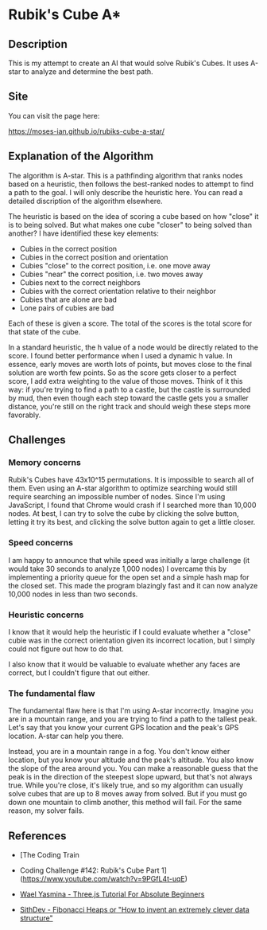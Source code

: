 # Rubik's Cube A*

## Description

This is my attempt to create an AI that would solve Rubik's Cubes. It uses A-star to analyze and determine the best path.

## Site

You can visit the page here:

https://moses-ian.github.io/rubiks-cube-a-star/

## Explanation of the Algorithm

The algorithm is A-star. This is a pathfinding algorithm that ranks nodes based on a heuristic, then follows the best-ranked nodes to attempt to find a path to the goal. I will only describe the heuristic here. You can read a detailed discription of the algorithm elsewhere.

The heuristic is based on the idea of scoring a cube based on how "close" it is to being solved. But what makes one cube "closer" to being solved than another? I have identified these key elements:

- Cubies in the correct position
- Cubies in the correct position and orientation
- Cubies "close" to the correct position, i.e. one move away
- Cubies "near" the correct position, i.e. two moves away
- Cubies next to the correct neighbors
- Cubies with the correct orientation relative to their neighbor
- Cubies that are alone are bad
- Lone pairs of cubies are bad

Each of these is given a score. The total of the scores is the total score for that state of the cube.

In a standard heuristic, the h value of a node would be directly related to the score. I found better performance when I used a dynamic h value. In essence, early moves are worth lots of points, but moves close to the final solution are worth few points. So as the score gets closer to a perfect score, I add extra weighting to the value of those moves. Think of it this way: if you're trying to find a path to a castle, but the castle is surrounded by mud, then even though each step toward the castle gets you a smaller distance, you're still on the right track and should weigh these steps more favorably.

## Challenges

### Memory concerns

Rubik's Cubes have 43x10^15 permutations. It is impossible to search all of them. Even using an A-star algorithm to optimize searching would still require searching an impossible number of nodes. Since I'm using JavaScript, I found that Chrome would crash if I searched more than 10,000 nodes. At best, I can try to solve the cube by clicking the solve button, letting it try its best, and clicking the solve button again to get a little closer.

### Speed concerns

I am happy to announce that while speed was initially a large challenge (it would take 30 seconds to analyze 1,000 nodes) I overcame this by implementing a priority queue for the open set and a simple hash map for the closed set. This made the program blazingly fast and it can now analyze 10,000 nodes in less than two seconds.

### Heuristic concerns

I know that it would help the heuristic if I could evaluate whether a "close" cubie was in the correct orientation given its incorrect location, but I simply could not figure out how to do that.

I also know that it would be valuable to evaluate whether any faces are correct, but I couldn't figure that out either.

### The fundamental flaw

The fundamental flaw here is that I'm using A-star incorrectly. Imagine you are in a mountain range, and you are trying to find a path to the tallest peak. Let's say that you know your current GPS location and the peak's GPS location. A-star can help you there.

Instead, you are in a mountain range in a fog. You don't know either location, but you know your altitude and the peak's altitude. You also know the slope of the area around you. You can make a reasonable guess that the peak is in the direction of the steepest slope upward, but that's not always true. While you're close, it's likely true, and so my algorithm can usually solve cubes that are up to 8 moves away from solved. But if you must go down one mountain to climb another, this method will fail. For the same reason, my solver fails.

## References

- [The Coding Train
 - Coding Challenge #142: Rubik's Cube Part 1](https://www.youtube.com/watch?v=9PGfL4t-uqE)

- [Wael Yasmina - Three.js Tutorial For Absolute Beginners](https://www.youtube.com/watch?v=xJAfLdUgdc4)

- [SithDev - Fibonacci Heaps or "How to invent an extremely clever data structure"](https://www.youtube.com/watch?v=6JxvKfSV9Ns)